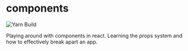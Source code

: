 # components

![Yarn Build](https://github.com/Matt-Gleich/components/workflows/Yarn%20Build/badge.svg)

Playing around with components in react. Learning the props system and how to effectively break apart an app.
